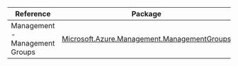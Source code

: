 | Reference | Package | Source |
|---|---|---|
|Management - Management Groups|[Microsoft.Azure.Management.ManagementGroups](https://www.nuget.org/packages/Microsoft.Azure.Management.ManagementGroups)|[Github](https://github.com/Azure/azure-sdk-for-net)|
